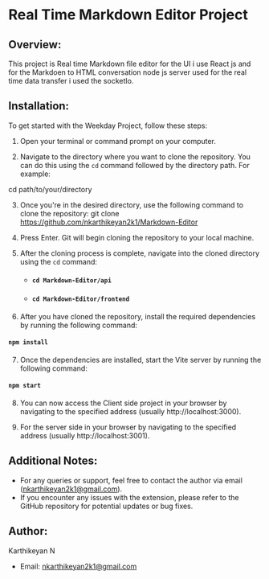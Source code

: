 # Real Time Markdown Editor Project

## Overview:

This project is Real time Markdown file editor for the UI i use React js and for the Markdoen to HTML conversation node js server used for the real time data transfer i used the socketIo.

## Installation:

To get started with the Weekday Project, follow these steps:

1. Open your terminal or command prompt on your computer.

2. Navigate to the directory where you want to clone the repository. You can do this using the `cd` command followed by the directory path. For example:

cd path/to/your/directory

3. Once you're in the desired directory, use the following command to clone the repository:
   git clone https://github.com/nkarthikeyan2k1/Markdown-Editor

4. Press Enter. Git will begin cloning the repository to your local machine.

5. After the cloning process is complete, navigate into the cloned directory using the `cd` command:

   - #### `cd Markdown-Editor/api`
   - #### `cd Markdown-Editor/frontend`

6. After you have cloned the repository, install the required dependencies by running the following command:

#### `npm install`

7. Once the dependencies are installed, start the Vite server by running the following command:

#### `npm start`

8. You can now access the Client side project in your browser by navigating to the specified address (usually http://localhost:3000).

9. For the server side in your browser by navigating to the specified address (usually http://localhost:3001).

## Additional Notes:

- For any queries or support, feel free to contact the author via email (nkarthikeyan2k1@gmail.com).
- If you encounter any issues with the extension, please refer to the GitHub repository for potential updates or bug fixes.

## Author:

Karthikeyan N

- Email: nkarthikeyan2k1@gmail.com

